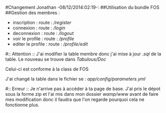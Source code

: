 #Changement Jonathan -08/12/2014:02:19-:
##Utilisation du bundle FOS
##Gestion des membres :
* inscription :
	route : */register*
* connexion : 
	route : */login*
* deconnexion :
	route : */logout*
* voir le profile :
	route : */profile*
* editer le profile :
	route : */profile/edit*

#:: Attention ::
J'ai modifier la table membre donc j'ai mise à jour *.sql* de la table. 
Le nouveau se trouve dans *Tabulous/Doc*

Celui-ci est conforme à la class de FOS

J'ai changé la table dans le fichier se : *app/config/parameters.yml*

#:: Erreur ::
Je n'arrive pas à accéder à ta page de base.
J'ai pris le dépot sous la forme zip et l'ai mis dans mon dossier *wamp/www* avant de faire mes modification donc il faudra que l'on regarde pourquoi cela ne fonctionne plus.